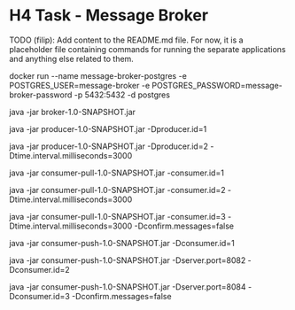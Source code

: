 # H4 Task - Message Broker
TODO (filip): Add content to the README.md file.
For now, it is a placeholder file containing commands for running the separate applications and
anything else related to them.

docker run --name message-broker-postgres -e POSTGRES_USER=message-broker -e POSTGRES_PASSWORD=message-broker-password -p 5432:5432 -d postgres

java -jar broker-1.0-SNAPSHOT.jar

java -jar producer-1.0-SNAPSHOT.jar -Dproducer.id=1

java -jar producer-1.0-SNAPSHOT.jar -Dproducer.id=2 -Dtime.interval.milliseconds=3000

java -jar consumer-pull-1.0-SNAPSHOT.jar -consumer.id=1

java -jar consumer-pull-1.0-SNAPSHOT.jar -consumer.id=2 -Dtime.interval.milliseconds=3000

java -jar consumer-pull-1.0-SNAPSHOT.jar -consumer.id=3 -Dtime.interval.milliseconds=3000  -Dconfirm.messages=false

java -jar consumer-push-1.0-SNAPSHOT.jar -Dconsumer.id=1

java -jar consumer-push-1.0-SNAPSHOT.jar -Dserver.port=8082 -Dconsumer.id=2

java -jar consumer-push-1.0-SNAPSHOT.jar -Dserver.port=8084 -Dconsumer.id=3 -Dconfirm.messages=false